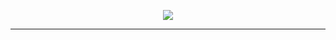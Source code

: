 <p align="center">
  <a href="https://skillicons.dev">
    <img src="https://skillicons.dev/icons?i=java,cs,dotnet,spring,php,laravel,mysql,mongodb,visualstudio,idea,git,github,maven,nginx,discord" />
  </a>
  <hr>
